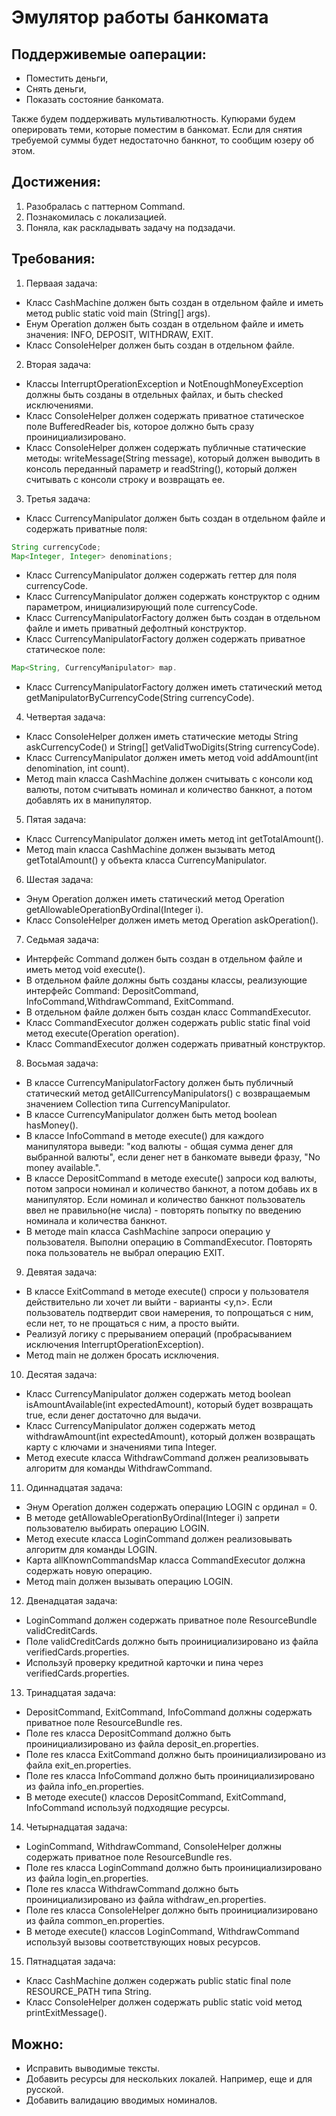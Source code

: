 # Эмулятор работы банкомата

## Поддерживемые оаперации:
- Поместить деньги, 
- Cнять деньги,
- Показать состояние банкомата. 

Также будем поддерживать мультивалютность. Купюрами будем оперировать теми, которые поместим в банкомат.
Если для снятия требуемой суммы будет недостаточно банкнот, то сообщим юзеру об этом.

## Достижения:
1. Разобралась с паттерном Command.
2. Познакомилась с локализацией.
3. Поняла, как раскладывать задачу на подзадачи.

## Требования:
1. Перваая задача:
-	Класс CashMachine должен быть создан в отдельном файле и иметь метод public static void main (String[] args).
-	Енум Operation должен быть создан в отдельном файле и иметь значения: INFO, DEPOSIT, WITHDRAW, EXIT.
-	Класс ConsoleHelper должен быть создан в отдельном файле.
2. Вторая задача:
-	Классы InterruptOperationException и NotEnoughMoneyException должны быть созданы в отдельных файлах, и быть checked исключениями.
-	Класс ConsoleHelper должен содержать приватное статическое поле BufferedReader bis, которое должно быть сразу проинициализировано.
-	Класс ConsoleHelper должен содержать публичные статические методы: 
writeMessage(String message), который должен выводить в консоль переданный параметр и
readString(), который должен считывать с консоли строку и возвращать ее.
3. Третья задача:
-	Класс CurrencyManipulator должен быть создан в отдельном файле и содержать приватные поля: 

```java
String currencyCode; 
Map<Integer, Integer> denominations;
```
-	Класс CurrencyManipulator должен содержать геттер для поля currencyCode.
-	Класс CurrencyManipulator должен содержать конструктор с одним параметром, инициализирующий поле currencyCode.
-	Класс CurrencyManipulatorFactory должен быть создан в отдельном файле и иметь приватный дефолтный конструктор.
-	Класс CurrencyManipulatorFactory должен содержать приватное статическое поле:

```java
Map<String, CurrencyManipulator> map.
```
-	Класс CurrencyManipulatorFactory должен иметь статический метод getManipulatorByCurrencyCode(String currencyCode).
4. Четвертая задача:
-	Класс ConsoleHelper должен иметь статические методы String askCurrencyCode() и String[] getValidTwoDigits(String currencyCode).
-	Класс CurrencyManipulator должен иметь метод void addAmount(int denomination, int count).
-	Метод main класса CashMachine должен считывать с консоли код валюты, потом считывать номинал и количество банкнот, а потом добавлять их в манипулятор.
5. Пятая задача:
-   Класс CurrencyManipulator должен иметь метод int getTotalAmount().
-	Метод main класса CashMachine должен вызывать метод getTotalAmount() у объекта класса CurrencyManipulator.
6. Шестая задача:
-	Энум Operation должен иметь статический метод Operation getAllowableOperationByOrdinal(Integer i).
-	Класс ConsoleHelper должен иметь метод Operation askOperation().
7. Седьмая задача:
-	Интерфейс Command должен быть создан в отдельном файле и иметь метод void execute().
-	В отдельном файле должны быть созданы классы, реализующие интерфейс Command: DepositCommand, InfoCommand,WithdrawCommand, ExitCommand.
-	В отдельном файле должен быть создан класс CommandExecutor.
-	Класс CommandExecutor должен содержать public static final void метод execute(Operation operation).
-	Класс CommandExecutor должен содержать приватный конструктор.
8. Восьмая задача:
-	В классе CurrencyManipulatorFactory должен быть публичный статический метод getAllCurrencyManipulators() с возвращаемым значением Collection типа CurrencyManipulator.
-	В классе CurrencyManipulator должен быть метод boolean hasMoney().
-	В классе InfoCommand в методе execute() для каждого манипулятора выведи: "код валюты - общая сумма денег для выбранной валюты", если денег нет в банкомате выведи фразу, "No money available.".
-	В классе DepositCommand в методе execute() запроси код валюты, потом запроси номинал и количество банкнот, а потом добавь их в манипулятор. Если номинал и количество банкнот пользователь ввел не правильно(не числа) - повторять попытку по введению номинала и количества банкнот.
-	В методе main класса CashMachine запроси операцию у пользователя. Выполни операцию в CommandExecutor. Повторять пока пользователь не выбрал операцию EXIT.
9. Девятая задача:
-	В классе ExitCommand в методе execute() спроси у пользователя действительно ли хочет ли выйти - варианты <y,n>. Если пользователь подтвердит свои намерения, то попрощаться с ним, если нет, то не прощаться с ним, а просто выйти.
-	Реализуй логику с прерыванием операций (пробрасыванием исключения InterruptOperationException).
-	Метод main не должен бросать исключения.
10. Десятая задача:
-	Класс CurrencyManipulator должен содержать метод boolean isAmountAvailable(int expectedAmount), который будет возвращать true, если денег достаточно для выдачи.
-	Класс CurrencyManipulator должен содержать метод withdrawAmount(int expectedAmount), который должен возвращать карту c ключами и значениями типа Integer.
-	Метод execute класса WithdrawCommand должен реализовывать алгоритм для команды WithdrawCommand.
11. Одиннадцатая задача:
-	Энум Operation должен содержать операцию LOGIN с ординал = 0.
-	В методе getAllowableOperationByOrdinal(Integer i) запрети пользователю выбирать операцию LOGIN.
-	Метод execute класса LoginCommand должен реализовывать алгоритм для команды LOGIN.
-	Карта allKnownCommandsMap класса CommandExecutor должна содержать новую операцию.
-	Метод main должен вызывать операцию LOGIN.
12. Двенадцатая задача:
-   LoginCommand должен содержать приватное поле ResourceBundle validCreditCards.
-	Поле validCreditCards должно быть проинициализировано из файла verifiedCards.properties.
-	Используй проверку кредитной карточки и пина через verifiedCards.properties.
13. Тринадцатая задача:
-	DepositCommand, ExitCommand, InfoCommand должны содержать приватное поле ResourceBundle res.
-	Поле res класса DepositCommand должно быть проинициализировано из файла deposit_en.properties.
-	Поле res класса ExitCommand должно быть проинициализировано из файла exit_en.properties.
-	Поле res класса InfoCommand должно быть проинициализировано из файла info_en.properties.
-	В методе execute() классов DepositCommand, ExitCommand, InfoCommand используй подходящие ресурсы.
14. Четырнадцатая задача:
-	LoginCommand, WithdrawCommand, ConsoleHelper должны содержать приватное поле ResourceBundle res.
-	Поле res класса LoginCommand должно быть проинициализировано из файла login_en.properties.
-	Поле res класса WithdrawCommand должно быть проинициализировано из файла withdraw_en.properties.
-	Поле res класса ConsoleHelper должно быть проинициализировано из файла common_en.properties.
-	В методе execute() классов LoginCommand, WithdrawCommand используй вызовы соответствующих новых ресурсов.
15. Пятнадцатая задача:
-	Класс CashMachine должен содержать public static final поле RESOURCE_PATH типа String.
-	Класс ConsoleHelper должен содержать public static void метод printExitMessage().

## Можно:
-   Исправить выводимые тексты.
-   Добавить ресурсы для нескольких локалей. Например, еще и для русской.
-   Добавить валидацию вводимых номиналов.
